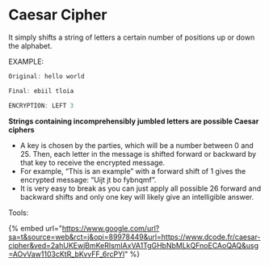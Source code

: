 # Caesar Cipher

It simply shifts a string of letters a certain number of positions up or down the alphabet.

EXAMPLE:

```dart
Original: hello world

Final: ebiil tloia

ENCRYPTION: LEFT 3
```

&#x20;**Strings containing incomprehensibly jumbled letters are possible Caesar ciphers**

* A key is chosen by the parties, which will be a number between 0 and 25. Then, each letter in the message is shifted forward or backward by that key to receive the encrypted message.&#x20;
* For example, “This is an example” with a forward shift of 1 gives the encrypted message: “Uijt jt bo fybnqmf”.&#x20;
* It is very easy to break as you can just apply all possible 26 forward and backward shifts and only one key will likely give an intelligible answer.

Tools:

{% embed url="https://www.google.com/url?sa=t&source=web&rct=j&opi=89978449&url=https://www.dcode.fr/caesar-cipher&ved=2ahUKEwjBmKeRlsmIAxVA1TgGHbNbMLkQFnoECAoQAQ&usg=AOvVaw1103cKtR_bKvvFF_6rcPYl" %}


